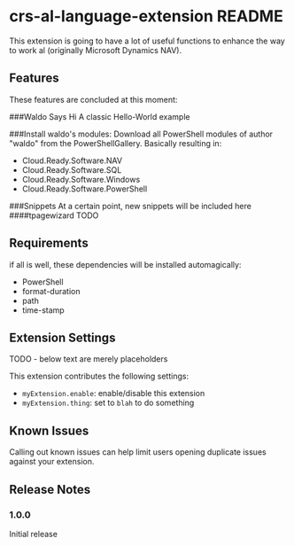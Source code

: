 # crs-al-language-extension README
This extension is going to have a lot of useful functions to enhance the way to work al (originally Microsoft Dynamics NAV).

## Features
These features are concluded at this moment:

###Waldo Says Hi
A classic Hello-World example

###Install waldo's modules: 
Download all PowerShell modules of author "waldo" from the PowerShellGallery.  Basically resulting in:
- Cloud.Ready.Software.NAV
- Cloud.Ready.Software.SQL
- Cloud.Ready.Software.Windows
- Cloud.Ready.Software.PowerShell

###Snippets
At a certain point, new snippets will be included here
####tpagewizard
TODO

## Requirements

if all is well, these dependencies will be installed automagically:
- PowerShell
- format-duration
- path
- time-stamp


## Extension Settings
TODO - below text are merely placeholders

This extension contributes the following settings:
* `myExtension.enable`: enable/disable this extension
* `myExtension.thing`: set to `blah` to do something

## Known Issues

Calling out known issues can help limit users opening duplicate issues against your extension.

## Release Notes

### 1.0.0
Initial release 

